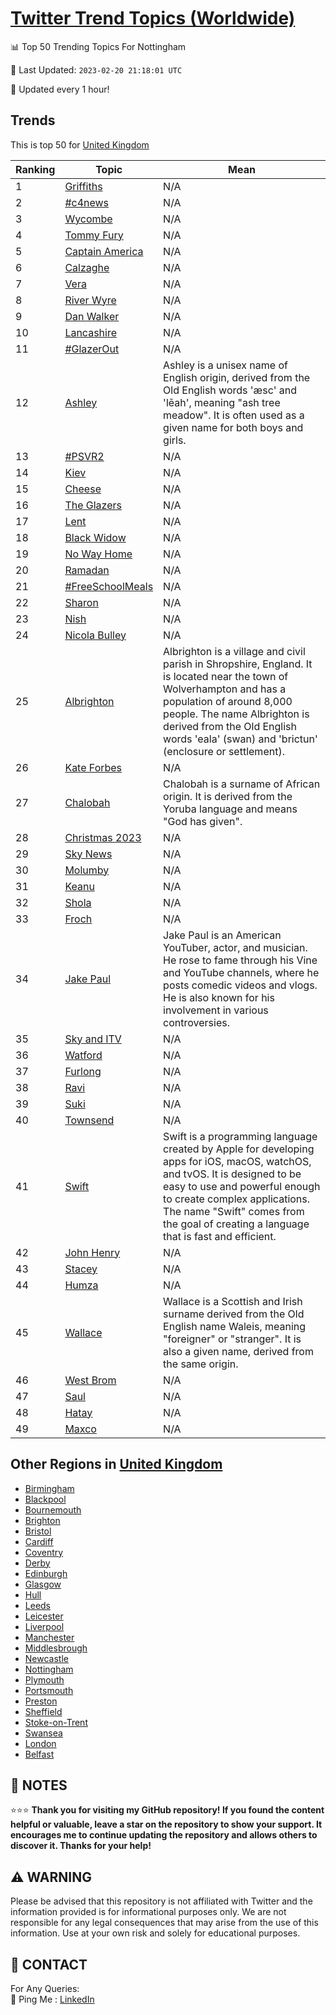 [Twitter Trend Topics (Worldwide)](https://github.com/ErcinDedeoglu/Twitter-Trend-Topics)
==========


📊 Top 50 Trending Topics For Nottingham

📆 Last Updated: `2023-02-20 21:18:01 UTC`

🔧 Updated every 1 hour!


## Trends

This is top 50 for [United Kingdom](</United Kingdom>)

| Ranking | Topic | Mean |
| ------- | ------------ | ------------ |
| 1 | [Griffiths](http://twitter.com/search?q=Griffiths) | N/A |
| 2 | [#c4news](http://twitter.com/search?q=%23c4news) | N/A |
| 3 | [Wycombe](http://twitter.com/search?q=Wycombe) | N/A |
| 4 | [Tommy Fury](http://twitter.com/search?q=Tommy+Fury) | N/A |
| 5 | [Captain America](http://twitter.com/search?q=Captain+America) | N/A |
| 6 | [Calzaghe](http://twitter.com/search?q=Calzaghe) | N/A |
| 7 | [Vera](http://twitter.com/search?q=Vera) | N/A |
| 8 | [River Wyre](http://twitter.com/search?q=River+Wyre) | N/A |
| 9 | [Dan Walker](http://twitter.com/search?q=Dan+Walker) | N/A |
| 10 | [Lancashire](http://twitter.com/search?q=Lancashire) | N/A |
| 11 | [#GlazerOut](http://twitter.com/search?q=%23GlazerOut) | N/A |
| 12 | [Ashley](http://twitter.com/search?q=Ashley) | Ashley is a unisex name of English origin, derived from the Old English words 'æsc' and 'lēah', meaning "ash tree meadow". It is often used as a given name for both boys and girls. |
| 13 | [#PSVR2](http://twitter.com/search?q=%23PSVR2) | N/A |
| 14 | [Kiev](http://twitter.com/search?q=Kiev) | N/A |
| 15 | [Cheese](http://twitter.com/search?q=Cheese) | N/A |
| 16 | [The Glazers](http://twitter.com/search?q=The+Glazers) | N/A |
| 17 | [Lent](http://twitter.com/search?q=Lent) | N/A |
| 18 | [Black Widow](http://twitter.com/search?q=Black+Widow) | N/A |
| 19 | [No Way Home](http://twitter.com/search?q=No+Way+Home) | N/A |
| 20 | [Ramadan](http://twitter.com/search?q=Ramadan) | N/A |
| 21 | [#FreeSchoolMeals](http://twitter.com/search?q=%23FreeSchoolMeals) | N/A |
| 22 | [Sharon](http://twitter.com/search?q=Sharon) | N/A |
| 23 | [Nish](http://twitter.com/search?q=Nish) | N/A |
| 24 | [Nicola Bulley](http://twitter.com/search?q=Nicola+Bulley) | N/A |
| 25 | [Albrighton](http://twitter.com/search?q=Albrighton) | Albrighton is a village and civil parish in Shropshire, England. It is located near the town of Wolverhampton and has a population of around 8,000 people. The name Albrighton is derived from the Old English words 'eala' (swan) and 'brictun' (enclosure or settlement). |
| 26 | [Kate Forbes](http://twitter.com/search?q=Kate+Forbes) | N/A |
| 27 | [Chalobah](http://twitter.com/search?q=Chalobah) | Chalobah is a surname of African origin. It is derived from the Yoruba language and means "God has given". |
| 28 | [Christmas 2023](http://twitter.com/search?q=Christmas+2023) | N/A |
| 29 | [Sky News](http://twitter.com/search?q=Sky+News) | N/A |
| 30 | [Molumby](http://twitter.com/search?q=Molumby) | N/A |
| 31 | [Keanu](http://twitter.com/search?q=Keanu) | N/A |
| 32 | [Shola](http://twitter.com/search?q=Shola) | N/A |
| 33 | [Froch](http://twitter.com/search?q=Froch) | N/A |
| 34 | [Jake Paul](http://twitter.com/search?q=Jake+Paul) | Jake Paul is an American YouTuber, actor, and musician. He rose to fame through his Vine and YouTube channels, where he posts comedic videos and vlogs. He is also known for his involvement in various controversies. |
| 35 | [Sky and ITV](http://twitter.com/search?q=Sky+and+ITV) | N/A |
| 36 | [Watford](http://twitter.com/search?q=Watford) | N/A |
| 37 | [Furlong](http://twitter.com/search?q=Furlong) | N/A |
| 38 | [Ravi](http://twitter.com/search?q=Ravi) | N/A |
| 39 | [Suki](http://twitter.com/search?q=Suki) | N/A |
| 40 | [Townsend](http://twitter.com/search?q=Townsend) | N/A |
| 41 | [Swift](http://twitter.com/search?q=Swift) | Swift is a programming language created by Apple for developing apps for iOS, macOS, watchOS, and tvOS. It is designed to be easy to use and powerful enough to create complex applications. The name "Swift" comes from the goal of creating a language that is fast and efficient. |
| 42 | [John Henry](http://twitter.com/search?q=John+Henry) | N/A |
| 43 | [Stacey](http://twitter.com/search?q=Stacey) | N/A |
| 44 | [Humza](http://twitter.com/search?q=Humza) | N/A |
| 45 | [Wallace](http://twitter.com/search?q=Wallace) | Wallace is a Scottish and Irish surname derived from the Old English name Waleis, meaning "foreigner" or "stranger". It is also a given name, derived from the same origin. |
| 46 | [West Brom](http://twitter.com/search?q=West+Brom) | N/A |
| 47 | [Saul](http://twitter.com/search?q=Saul) | N/A |
| 48 | [Hatay](http://twitter.com/search?q=Hatay) | N/A |
| 49 | [Maxco](http://twitter.com/search?q=Maxco) | N/A |



## Other Regions in [United Kingdom](</United Kingdom>)

* [Birmingham](</United Kingdom/Birmingham.md>)
* [Blackpool](</United Kingdom/Blackpool.md>)
* [Bournemouth](</United Kingdom/Bournemouth.md>)
* [Brighton](</United Kingdom/Brighton.md>)
* [Bristol](</United Kingdom/Bristol.md>)
* [Cardiff](</United Kingdom/Cardiff.md>)
* [Coventry](</United Kingdom/Coventry.md>)
* [Derby](</United Kingdom/Derby.md>)
* [Edinburgh](</United Kingdom/Edinburgh.md>)
* [Glasgow](</United Kingdom/Glasgow.md>)
* [Hull](</United Kingdom/Hull.md>)
* [Leeds](</United Kingdom/Leeds.md>)
* [Leicester](</United Kingdom/Leicester.md>)
* [Liverpool](</United Kingdom/Liverpool.md>)
* [Manchester](</United Kingdom/Manchester.md>)
* [Middlesbrough](</United Kingdom/Middlesbrough.md>)
* [Newcastle](</United Kingdom/Newcastle.md>)
* [Nottingham](</United Kingdom/Nottingham.md>)
* [Plymouth](</United Kingdom/Plymouth.md>)
* [Portsmouth](</United Kingdom/Portsmouth.md>)
* [Preston](</United Kingdom/Preston.md>)
* [Sheffield](</United Kingdom/Sheffield.md>)
* [Stoke-on-Trent](</United Kingdom/Stoke-on-Trent.md>)
* [Swansea](</United Kingdom/Swansea.md>)
* [London](</United Kingdom/London.md>)
* [Belfast](</United Kingdom/Belfast.md>)



## 📝 NOTES

⭐⭐⭐ **Thank you for visiting my GitHub repository! If you found the content helpful or valuable, leave a star on the repository to show your support. It encourages me to continue updating the repository and allows others to discover it. Thanks for your help!**


## ⚠️ WARNING

Please be advised that this repository is not affiliated with Twitter and the information provided is for informational purposes only. We are not responsible for any legal consequences that may arise from the use of this information. Use at your own risk and solely for educational purposes.


## 📨 CONTACT

 For Any Queries:  
            🏓 Ping Me : [LinkedIn](https://www.linkedin.com/in/ercindedeoglu/)
